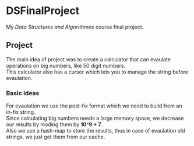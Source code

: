 # DSFinalProject

My <i>Data Structures and Algorithmes</i> course final project.

## Project
<p>
  The main idea of project was to create a calculator that can evaulate operations on big numbers, like 50 digit numbers.<br />
  This calculator also has a cursor which lets you to manage the string before evaulation.<br />
</p>

### Basic ideas
<p>
  For evaulation we use the post-fix format which we need to build from an in-fix string.<br />
  Since calculating big numbers needs a large memory space, we decrease our results by moding them by <b>10^9 + 7</b>.<br />
  Also we use a hash-map to store the results, thus in case of evaulation old strings, we just get them from our cache.<br />
</p>
